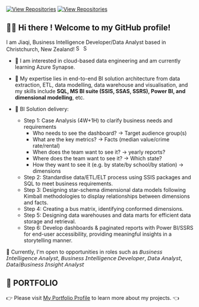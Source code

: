 [![View Repositories](https://img.shields.io/badge/View-My_Portfolio-red?logo=GitHub)](https://github.com/jiaqiyu1/Portfolio_Guide)
[![View Repositories](https://img.shields.io/badge/View-My_Repositories-blue?logo=GitHub)](https://github.com/jiaqiyu1?tab=repositories)

##  👋🏼 Hi there ! Welcome to my GitHub profile! 

I am Jiaqi, Business Intelligence Developer/Data Analyst based in Christchurch, New Zealand! <img width="16" alt="Screen Shot 2023-05-12 at 2 28 08 PM" src="https://github.com/jiaqiyu1/jiaqiyu1/assets/84236678/1c98a86f-a241-4093-bab2-af3b64b4a1bc">  <img width="16" alt="Screen Shot 2023-05-12 at 2 30 36 PM" src="https://github.com/jiaqiyu1/jiaqiyu1/assets/84236678/b3f44124-6d06-4c5a-91d9-90c2d5eafd58">

* 📌 I am interested in cloud-based data engineering and am currently learning Azure Synapse.

* 📌 My expertise lies in end-to-end BI solution architecture from data extraction, ETL, data modelling, data warehouse and visualisation, and my skills include **SQL, MS BI suite (SSIS, SSAS, SSRS), Power BI, and dimensional modelling**, etc.
* 📌 BI Solution delivery:
   - Step 1: Case Analysis (4W+1H) to clarify business needs and requirements
     - Who needs to see the dashboard? -> Target audience group(s)
     - What are the key metrics? -> Facts (median value/crime rate/rental)
     - When does the team want to see it? -> yearly reports?
     - Where does the team want to see it? -> Which state?
     - How they want to see it (e.g. by state/by school/by station) -> dimensions
   - Step 2: Standardise data/ETL/ELT process using SSIS packages and SQL to meet business requirements.
   - Step 3: Designing star-schema dimensional data models following Kimball methodologies to display relationships between dimensions and facts.
   - Step 4: Creating a bus matrix, identifying conformed dimensions.
   - Step 5: Designing data warehouses and data marts for efficient data storage and retrieval.
   - Step 6: Develop dashboards & paginated reports with Power BI/SSRS for end-user accessibility, providing meaningful insights in a storytelling manner.


🎯 Currently, I'm open to opportunities in roles such as 𝘉𝘶𝘴𝘪𝘯𝘦𝘴𝘴 𝘐𝘯𝘵𝘦𝘭𝘭𝘪𝘨𝘦𝘯𝘤𝘦 𝘈𝘯𝘢𝘭𝘺𝘴𝘵, 𝘉𝘶𝘴𝘪𝘯𝘦𝘴𝘴 𝘐𝘯𝘵𝘦𝘭𝘭𝘪𝘨𝘦𝘯𝘤𝘦 𝘋𝘦𝘷𝘦𝘭𝘰𝘱𝘦𝘳, 𝘋𝘢𝘵𝘢 𝘈𝘯𝘢𝘭𝘺𝘴𝘵, 𝘋𝘢𝘵𝘢/𝘉𝘶𝘴𝘪𝘯𝘦𝘴𝘴 𝘐𝘯𝘴𝘪𝘨𝘩𝘵 𝘈𝘯𝘢𝘭𝘺𝘴𝘵


## 📕 PORTFOLIO 
👉 Please visit [My Portfolio Profile](https://github.com/jiaqiyu1/Portfolio_Guide) to learn more about my projects. 👈 
